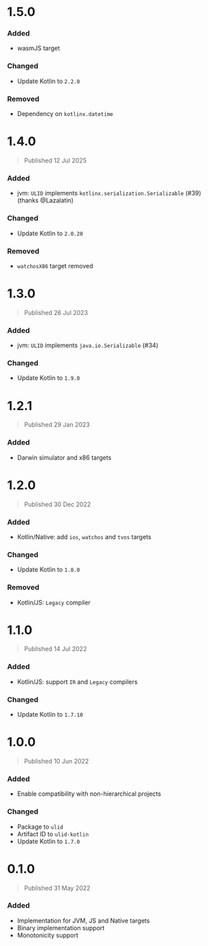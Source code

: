 # 1.5.0

### Added
- wasmJS target

### Changed
- Update Kotlin to `2.2.0`

### Removed
- Dependency on `kotlinx.datetime`

# 1.4.0
> Published 12 Jul 2025

### Added
- jvm: `ULID` implements `kotlinx.serialization.Serializable` (#39) (thanks @Lazalatin)

### Changed
- Update Kotlin to `2.0.20`

### Removed
- `watchosX86` target removed

# 1.3.0
> Published 26 Jul 2023

### Added
- jvm: `ULID` implements `java.io.Serializable` (#34)

### Changed
- Update Kotlin to `1.9.0`

# 1.2.1
> Published 29 Jan 2023

### Added
- Darwin simulator and x86 targets

# 1.2.0
> Published 30 Dec 2022

### Added
- Kotlin/Native: add `ios`, `watchos` and `tvos` targets

### Changed
- Update Kotlin to `1.8.0`

### Removed
- Kotlin/JS: `Legacy` compiler


# 1.1.0
> Published 14 Jul 2022

### Added
- Kotlin/JS: support `IR` and `Legacy` compilers

### Changed
- Update Kotlin to `1.7.10`


# 1.0.0
> Published 10 Jun 2022

### Added
* Enable compatibility with non-hierarchical projects

### Changed
* Package to `ulid`
* Artifact ID to `ulid-kotlin`
* Update Kotlin to `1.7.0`


# 0.1.0
> Published 31 May 2022

### Added
* Implementation for JVM, JS and Native targets
* Binary implementation support
* Monotonicity support
